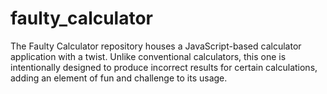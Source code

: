 # faulty_calculator
The Faulty Calculator repository houses a JavaScript-based calculator application with a twist. Unlike conventional calculators, this one is intentionally designed to produce incorrect results for certain calculations, adding an element of fun and challenge to its usage.
